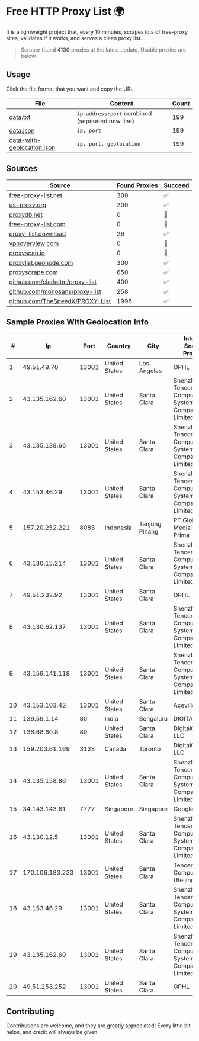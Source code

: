 
# Free HTTP Proxy List 🌍

It is a lightweight project that, every 10 minutes, scrapes lots of free-proxy sites, validates if it works, and serves a clean proxy list.


> Scraper found **4130** proxies at the latest update. Usable proxies are below.

## Usage

Click the file format that you want and copy the URL.


|File|Content|Count|
|----|-------|-----|
|[data.txt](https://raw.githubusercontent.com/themiralay/Proxy-List-World/master/data.txt)|`ip_address:port` combined (seperated new line)|199|
|[data.json](https://raw.githubusercontent.com/themiralay/Proxy-List-World/master/data.json)|`ip, port`|199|
|[data-with-geolocation.json](https://raw.githubusercontent.com/themiralay/Proxy-List-World/master/data-with-geolocation.json)|`ip, port, geolocation`|199|

## Sources

|Source|Found Proxies|Succeed|
|------|-------------|-------|
|[free-proxy-list.net](https://free-proxy-list.net)|300|✅|
|[us-proxy.org](https://www.us-proxy.org)|200|✅|
|[proxydb.net](http://proxydb.net)|0|🚫|
|[free-proxy-list.com](https://free-proxy-list.com/?page=&port=&type%5B%5D=http&type%5B%5D=https&up_time=0&search=Search)|0|🚫|
|[proxy-list.download](https://www.proxy-list.download/HTTP)|26|✅|
|[vpnoverview.com](https://vpnoverview.com/privacy/anonymous-browsing/free-proxy-servers)|0|🚫|
|[proxyscan.io](https://www.proxyscan.io)|0|🚫|
|[proxylist.geonode.com](https://proxylist.geonode.com/api/proxy-list?limit=300&page=1&sort_by=lastChecked&sort_type=desc&protocols=http,https)|300|✅|
|[proxyscrape.com](https://api.proxyscrape.com/v2/?request=displayproxies&protocol=http&timeout=10000&country=all&ssl=all&anonymity=all)|650|✅|
|[github.com/clarketm/proxy-list](https://raw.githubusercontent.com/clarketm/proxy-list/master/proxy-list-raw.txt)|400|✅|
|[github.com/monosans/proxy-list](https://raw.githubusercontent.com/monosans/proxy-list/main/proxies/http.txt)|258|✅|
|[github.com/TheSpeedX/PROXY-List](https://raw.githubusercontent.com/TheSpeedX/PROXY-List/master/http.txt)|1996|✅|


## Sample Proxies With Geolocation Info

|#|Ip|Port|Country|City|Internet Service Provider|
|-|--|----|-------|----|-------------------------|
|1|49.51.49.70|13001|United States|Los Angeles|OPHL|
|2|43.135.162.60|13001|United States|Santa Clara|Shenzhen Tencent Computer Systems Company Limited|
|3|43.135.138.66|13001|United States|Santa Clara|Shenzhen Tencent Computer Systems Company Limited|
|4|43.153.46.29|13001|United States|Santa Clara|Shenzhen Tencent Computer Systems Company Limited|
|5|157.20.252.221|8083|Indonesia|Tanjung Pinang|PT.Global Media Data Prima|
|6|43.130.15.214|13001|United States|Santa Clara|Shenzhen Tencent Computer Systems Company Limited|
|7|49.51.232.92|13001|United States|Santa Clara|OPHL|
|8|43.130.62.137|13001|United States|Santa Clara|Shenzhen Tencent Computer Systems Company Limited|
|9|43.159.141.118|13001|United States|Santa Clara|Shenzhen Tencent Computer Systems Company Limited|
|10|43.153.103.42|13001|United States|Santa Clara|Aceville Pte.ltd|
|11|139.59.1.14|80|India|Bengaluru|DIGITALOCEAN|
|12|138.68.60.8|80|United States|Santa Clara|DigitalOcean, LLC|
|13|159.203.61.169|3128|Canada|Toronto|DigitalOcean, LLC|
|14|43.135.158.86|13001|United States|Santa Clara|Shenzhen Tencent Computer Systems Company Limited|
|15|34.143.143.61|7777|Singapore|Singapore|Google LLC|
|16|43.130.12.5|13001|United States|Santa Clara|Shenzhen Tencent Computer Systems Company Limited|
|17|170.106.183.233|13001|United States|Santa Clara|Tencent Cloud Computing (Beijing) Co|
|18|43.153.46.29|13001|United States|Santa Clara|Shenzhen Tencent Computer Systems Company Limited|
|19|43.135.162.60|13001|United States|Santa Clara|Shenzhen Tencent Computer Systems Company Limited|
|20|49.51.253.252|13001|United States|Santa Clara|OPHL|



## Contributing

Contributions are welcome, and they are greatly appreciated! Every
little bit helps, and credit will always be given.

